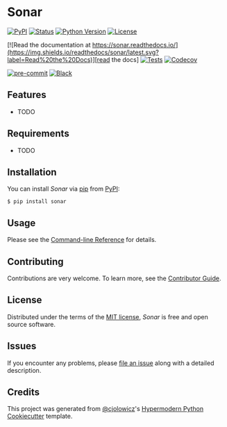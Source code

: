 # Sonar

[![PyPI](https://img.shields.io/pypi/v/sonar.svg)][pypi_]
[![Status](https://img.shields.io/pypi/status/sonar.svg)][status]
[![Python Version](https://img.shields.io/pypi/pyversions/sonar)][python version]
[![License](https://img.shields.io/pypi/l/sonar)][license]

[![Read the documentation at https://sonar.readthedocs.io/](https://img.shields.io/readthedocs/sonar/latest.svg?label=Read%20the%20Docs)][read the docs]
[![Tests](https://github.com/unicycledumptruck/sonar/workflows/Tests/badge.svg)][tests]
[![Codecov](https://codecov.io/gh/unicycledumptruck/sonar/branch/main/graph/badge.svg)][codecov]

[![pre-commit](https://img.shields.io/badge/pre--commit-enabled-brightgreen?logo=pre-commit&logoColor=white)][pre-commit]
[![Black](https://img.shields.io/badge/code%20style-black-000000.svg)][black]

[pypi_]: https://pypi.org/project/sonar/
[status]: https://pypi.org/project/sonar/
[python version]: https://pypi.org/project/sonar
[read the docs]: https://sonar.readthedocs.io/
[tests]: https://github.com/unicycledumptruck/sonar/actions?workflow=Tests
[codecov]: https://app.codecov.io/gh/unicycledumptruck/sonar
[pre-commit]: https://github.com/pre-commit/pre-commit
[black]: https://github.com/psf/black

## Features

- TODO

## Requirements

- TODO

## Installation

You can install _Sonar_ via [pip] from [PyPI]:

```console
$ pip install sonar
```

## Usage

Please see the [Command-line Reference] for details.

## Contributing

Contributions are very welcome.
To learn more, see the [Contributor Guide].

## License

Distributed under the terms of the [MIT license][license],
_Sonar_ is free and open source software.

## Issues

If you encounter any problems,
please [file an issue] along with a detailed description.

## Credits

This project was generated from [@cjolowicz]'s [Hypermodern Python Cookiecutter] template.

[@cjolowicz]: https://github.com/cjolowicz
[pypi]: https://pypi.org/
[hypermodern python cookiecutter]: https://github.com/cjolowicz/cookiecutter-hypermodern-python
[file an issue]: https://github.com/unicycledumptruck/sonar/issues
[pip]: https://pip.pypa.io/

<!-- github-only -->

[license]: https://github.com/unicycledumptruck/sonar/blob/main/LICENSE
[contributor guide]: https://github.com/unicycledumptruck/sonar/blob/main/CONTRIBUTING.md
[command-line reference]: https://sonar.readthedocs.io/en/latest/usage.html
